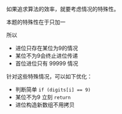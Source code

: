 

如果追求算法的效率，就要考虑情况的特殊性。

本题的特殊性在于只加一

所以

- 进位只存在某位为9的情况
- 某位不为9会终止进位传递
- 首位进位只有 99999 情况

针对这些特殊情况，可以如下优化：

- 判断简单 `if (digits[i] == 9)`
- 某位不为9 立刻 `return`
- 进位构造新数组不用拷贝